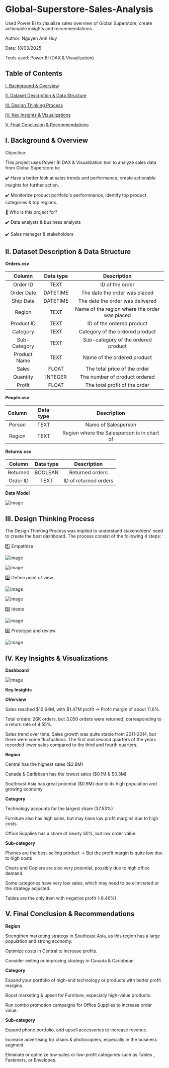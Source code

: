 # Global-Superstore-Sales-Analysis
Used Power BI to visualize sales overview of Global Superstore, create actionable insights and recommendations.

Author: Nguyen Anh Huy

Date: 18/03/2025

Tools used: Power BI (DAX & Visualization)

## Table of Contents

[I. Background & Overview](https://github.com/yuhanguyen/Global-Superstore-Sales-Analysis/blob/main/README.md#i-background--overview)

[II. Dataset Description & Data Structure](https://github.com/yuhanguyen/Global-Superstore-Sales-Analysis/blob/main/README.md#ii-dataset-description--data-structure)

[III. Design Thinking Process](https://github.com/yuhanguyen/Global-Superstore-Sales-Analysis/blob/main/README.md#iii-design-thinking-process)

[IV. Key Insights & Visualizations](https://github.com/yuhanguyen/Global-Superstore-Sales-Analysis/blob/main/README.md#iv-key-insights--visualizations)

[V.  Final Conclusion & Recommendations](https://github.com/yuhanguyen/Global-Superstore-Sales-Analysis/blob/main/README.md#v--final-conclusion--recommendations)

## I. Background & Overview

Objective:

This project uses Power BI DAX & Visualization tool to analyze sales data from Global Superstore to:

✔️ Have a better look at sales trends and performance, create actionable insights for further action.

✔️ Monitorize product portfolio's performnance, identify top product categories & top regions.

👤 Who is this project for?

✔️ Data analysts & business analysts

✔️ Sales manager & stakeholders

## II. Dataset Description & Data Structure

**Orders.csv**

| Column | Data type | Description |
| :---: | :---: | :---: |
| Order ID  | TEXT | ID of the order |
| Order Date | DATETIME | The date the order was placed |
| Ship Date | DATETIME | The date the order was delivered |
| Region | TEXT | Name of the region where the order was placed |
| Product ID | TEXT | ID of the ordered product |
| Category | TEXT | Category of the ordered product |
| Sub-Category | TEXT | Sub-category of the ordered product |
| Product Name | TEXT | Name of the ordered product |
| Sales | FLOAT | The total price of the order |
| Quantity | INTEGER | The number of product ordered |
| Profit | FLOAT | The total profit of the order |

**People.csv**

| Column | Data type | Description |
| :---: | :---: | :---: |
| Person | TEXT | Name of Salesperson |
| Region | TEXT | Region where the Salesperson is in chart of |

**Returns.csv**

| Column | Data type | Description |
| :---: | :---: | :---: |
| Returned | BOOLEAN | Returned orders |
| Order ID | TEXT | ID of returned orders |

**Data Model**

![image](https://github.com/user-attachments/assets/011aa946-092d-4e70-8db9-1396b61d2296)


## III. Design Thinking Process
The Design Thinking Process was implied to understand stakeholders' need to create the best dashboard. The process consist of the following 4 steps:

1️⃣ Empathize

![image](https://github.com/user-attachments/assets/e263602f-9f82-4775-b6a4-7f1cfb5cabf3)

![image](https://github.com/user-attachments/assets/de8335d1-26d7-4998-8532-faf045be4886)

2️⃣ Define point of view

![image](https://github.com/user-attachments/assets/7aa98ed5-206e-4b05-a031-65e5de922f30)

![image](https://github.com/user-attachments/assets/94c632f3-26cc-46b4-b8b4-afea8ff23651)

3️⃣ Ideate

![image](https://github.com/user-attachments/assets/7c3d2b3f-0de6-4f42-8f8d-47c9fffe628c)

4️⃣ Prototype and review

![image](https://github.com/user-attachments/assets/2944cb63-e235-45d5-90bc-43fe8048a906)

## IV. Key Insights & Visualizations

**Dashboard**

![image](https://github.com/user-attachments/assets/efff906f-050f-45f9-afe1-d9d72cb2c04f)

**Key Insights**

**OVerview**

Sales reached $12.64M, with $1.47M profit → Profit margin of about 11.6%.

Total orders: 26K orders, but 3,050 orders were returned, corresponding to a return rate of 4.55%.

Sales trend over time: Sales growth was quite stable from 2011-2014, but there were some fluctuations. The first and second quarters of the years recorded lower sales compared to the third and fourth quarters.


**Region**

Central has the highest sales ($2.8M)

Canada & Caribbean has the lowest sales ($0.1M & $0.3M)

Southeast Asia has great potential ($0.9M) due to its high population and growing economy


**Category**

Technology accounts for the largest share (37.53%)

Furniture also has high sales, but may have low profit margins due to high costs.

Office Supplies has a share of nearly 30%, but low order value.

**Sub-category**

Phones are the best-selling product → But the profit margin is quite low due to high costs

Chairs and Copiers are also very potential, possibly due to high office demand.

Some categories have very low sales, which may need to be eliminated or the strategy adjusted.

Tables are the only item with negative profit (-8.46%)

## V.  Final Conclusion & Recommendations

**Region**

Strengthen marketing strategy in Southeast Asia, as this region has a large population and strong economy.

Optimize costs in Central to increase profits.

Consider exiting or improving strategy in Canada & Caribbean.


**Category**

Expand your portfolio of high-end technology or products with better profit margins.

Boost marketing & upsell for Furniture, especially high-value products.

Run combo promotion campaigns for Office Supplies to increase order value.


**Sub-category**

Expand phone portfolio, add upsell accessories to increase revenue.

Increase advertising for chairs & photocopiers, especially in the business segment.

Eliminate or optimize low-sales or low-profit categories such as Tables , Fasteners, or Envelopes.
